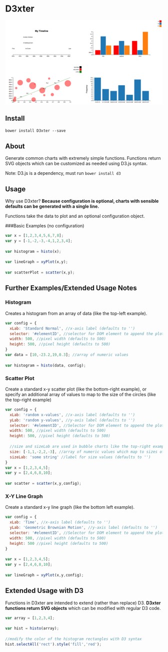 D3xter
======
![Examples](https://raw.githubusercontent.com/NathanEpstein/D3xter/master/examples.png)

## Install

`bower install D3xter --save`

## About

Generate common charts with extremely simple functions. Functions return SVG objects which can be customized as needed using D3.js syntax.

Note: D3.js is a dependency, must run `bower install d3`

## Usage
Why use D3xter? **Because configuration is optional, charts with sensible defaults can be generated with a single line.**

Functions take the data to plot and an optional configuration object.

###Basic Examples (no configuration)
```javascript
var x = [1,2,3,4,5,6,7,8];
var y = [-1,-2,-3,-4,1,2,3,4];

var histogram = histo(x);

var lineGraph = xyPlot(x,y);

var scatterPlot = scatter(x,y);
```

## Further Examples/Extended Usage Notes

### Histogram
Creates a histogram from an array of data (like the top-left example).

```javascript
var config = {
  xLab: 'Standard Normal', //x-axis label (defaults to '')
  selector: '#elementID', //selector for DOM element to append the plot to (defaults to < body >)
  width: 500, //pixel width (defaults to 500)
  height: 500, //pixel height (defaults to 500)
}
var data = [10,-23.2,19,0.3]; //array of numeric values

var histogram = histo(data, config);
```

### Scatter Plot
Create a standard x-y scatter plot (like the bottom-right example), or specify an additional array of values to map to the size of the circles (like the top-right example)

```javascript
var config = {
  xLab: 'random x-values', //x-axis label (defaults to '')
  yLab: 'random y-values', //y-axis label (defaults to '')
  selector: '#elementID', //Selector for DOM element to append the plot to (defaults to < body >)
  width: 500, //pixel width (defaults to 500)
  height: 500, //pixel height (defaults to 500)

  //size and sizeLab are used in bubble charts like the top-right example.
  size: [-1,1,-2,2,-3], //array of numeric values which map to sizes of the circles plotted at the corresponding x-y point (defaults to undefined)
  sizeLab: 'some string' //label for size values (defaults to '')
}
var x = [1,2,3,4,5];
var y = [2,4,6,8,10];

var scatter = scatter(x,y,config);
```

### X-Y Line Graph

Create a standard x-y line graph (like the bottom left example).

```javascript
var config = {
  xLab: 'Time', //x-axis label (defaults to '')
  yLab: 'Geometric Brownian Motion', //y-axis label (defaults to '')
  selector: '#elementID', //Selector for DOM element to append the plot to (defaults to < body >)
  width: 500, //pixel width (defaults to 500)
  height: 500 //pixel height (defaults to 500)
}

var x = [1,2,3,4,5];
var y = [2,4,6,8,10];

var lineGraph = xyPlot(x,y,config);

```

## Extended Usage with D3

Functions in D3xter are intended to extend (rather than replace) D3. **D3xter functions return SVG objects** which can be modified with regular D3 code.

```javascript
var array = [1,2,3,4];

var hist = histo(array);

//modify the color of the histogram rectangles with D3 syntax
hist.selectAll('rect').style('fill','red');

```







